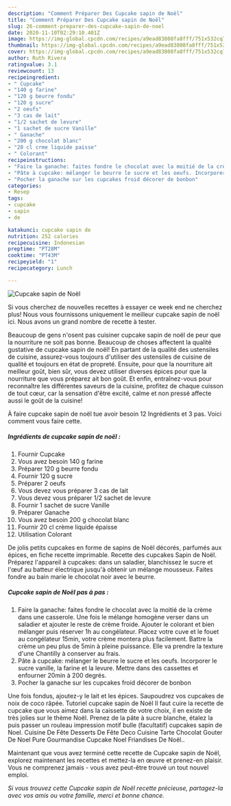 ```yaml
---
description: "Comment Préparer Des Cupcake sapin de Noël"
title: "Comment Préparer Des Cupcake sapin de Noël"
slug: 26-comment-preparer-des-cupcake-sapin-de-noel
date: 2020-11-10T02:29:10.401Z
image: https://img-global.cpcdn.com/recipes/a9ead83808fa8fff/751x532cq70/cupcake-sapin-de-noel-photo-principale-de-la-recette.jpg
thumbnail: https://img-global.cpcdn.com/recipes/a9ead83808fa8fff/751x532cq70/cupcake-sapin-de-noel-photo-principale-de-la-recette.jpg
cover: https://img-global.cpcdn.com/recipes/a9ead83808fa8fff/751x532cq70/cupcake-sapin-de-noel-photo-principale-de-la-recette.jpg
author: Ruth Rivera
ratingvalue: 3.1
reviewcount: 13
recipeingredient:
- " Cupcake"
- "140 g farine"
- "120 g beurre fondu"
- "120 g sucre"
- "2 oeufs"
- "3 cas de lait"
- "1/2 sachet de levure"
- "1 sachet de sucre Vanille"
- " Ganache"
- "200 g chocolat blanc"
- "20 cl crme liquide paisse"
- " Colorant"
recipeinstructions:
- "Faire la ganache: faites fondre le chocolat avec la moitié de la crème dans une casserole. Une fois le mélange homogène verser dans un saladier et ajouter le reste de crème froide. Ajouter le colorant et bien mélanger puis réserver 1h au congélateur. Placez votre cuve et le fouet au congélateur 15min, votre crème montera plus facilement. Battre la crème un peu plus de 5min à pleine puissance. Elle va prendre la texture d&#39;une Chantilly à conserver au frais."
- "Pâte à cupcake: mélanger le beurre le sucre et les oeufs. Incorporer le sucre vanille, la farine et la levure. Mettre dans des cassettes et enfourner 20min à 200 degrés."
- "Pocher la ganache sur les cupcakes froid décorer de bonbon"
categories:
- Resep
tags:
- cupcake
- sapin
- de

katakunci: cupcake sapin de 
nutrition: 252 calories
recipecuisine: Indonesian
preptime: "PT28M"
cooktime: "PT43M"
recipeyield: "1"
recipecategory: Lunch

---
```



![Cupcake sapin de Noël](https://img-global.cpcdn.com/recipes/a9ead83808fa8fff/751x532cq70/cupcake-sapin-de-noel-photo-principale-de-la-recette.jpg)

Si vous cherchez de nouvelles recettes à essayer ce week end ne cherchez plus! Nous vous fournissons uniquement le meilleur cupcake sapin de noël ici. Nous avons un grand nombre de recette à tester.

Beaucoup de gens n'osent pas cuisiner cupcake sapin de noël de peur que la nourriture ne soit pas bonne. Beaucoup de choses affectent la qualité gustative de cupcake sapin de noël! En partant de la qualité des ustensiles de cuisine, assurez-vous toujours d'utiliser des ustensiles de cuisine de qualité et toujours en état de propreté. Ensuite, pour que la nourriture ait meilleur goût, bien sûr, vous devez utiliser diverses épices pour que la nourriture que vous préparez ait bon goût. Et enfin, entraînez-vous pour reconnaître les différentes saveurs de la cuisine, profitez de chaque cuisson de tout cœur, car la sensation d'être excité, calme et non pressé affecte aussi le goût de la cuisine!

<!--inarticleads1-->

À faire cupcake sapin de noël tue avoir besoin 12 Ingrédients et 3 pas. Voici comment vous faire cette.

##### Ingrédients de cupcake sapin de noël :

1. Fournir  Cupcake
1. Vous avez besoin 140 g farine
1. Préparer 120 g beurre fondu
1. Fournir 120 g sucre
1. Préparer 2 oeufs
1. Vous devez vous préparer 3 cas de lait
1. Vous devez vous préparer 1/2 sachet de levure
1. Fournir 1 sachet de sucre Vanille
1. Préparer  Ganache
1. Vous avez besoin 200 g chocolat blanc
1. Fournir 20 cl crème liquide épaisse
1. Utilisation  Colorant


De jolis petits cupcakes en forme de sapins de Noël décorés, parfumés aux épices, en fiche recette imprimable. Recette des cupcakes Sapin de Noël. Préparez l&#39;appareil à cupcakes: dans un saladier, blanchissez le sucre et l&#39;œuf au batteur électrique jusqu&#39;à obtenir un mélange mousseux. Faites fondre au bain marie le chocolat noir avec le beurre. 

<!--inarticleads2-->

##### Cupcake sapin de Noël pas à pas :

1. Faire la ganache: faites fondre le chocolat avec la moitié de la crème dans une casserole. Une fois le mélange homogène verser dans un saladier et ajouter le reste de crème froide. Ajouter le colorant et bien mélanger puis réserver 1h au congélateur. Placez votre cuve et le fouet au congélateur 15min, votre crème montera plus facilement. Battre la crème un peu plus de 5min à pleine puissance. Elle va prendre la texture d&#39;une Chantilly à conserver au frais.
1. Pâte à cupcake: mélanger le beurre le sucre et les oeufs. Incorporer le sucre vanille, la farine et la levure. Mettre dans des cassettes et enfourner 20min à 200 degrés.
1. Pocher la ganache sur les cupcakes froid décorer de bonbon


Une fois fondus, ajoutez-y le lait et les épices. Saupoudrez vos cupcakes de noix de coco râpée. Tutoriel cupcake sapin de Noël Il faut cuire la recette de cupcake que vous aimez dans la caissette de votre choix, il en existe de très jolies sur le thème Noël. Prenez de la pâte à sucre blanche, étalez la puis passer un rouleau impression motif bulle (facultatif) cupcakes sapin de Noel. Cuisine De Fête Desserts De Fête Deco Cuisine Tarte Chocolat Gouter De Noel Pure Gourmandise Cupcake Noel Friandises De Noël.. 

<!--inarticleads1-->

<p>
Maintenant que vous avez terminé cette recette de Cupcake sapin de Noël, explorez maintenant les recettes et mettez-la en œuvre et prenez-en plaisir. Vous ne comprenez jamais - vous avez peut-être trouvé un tout nouvel emploi.
</p>

<p>
<i>Si vous trouvez cette Cupcake sapin de Noël recette précieuse, partagez-la avec vos amis ou votre famille, merci et bonne chance.</i>
</p>
